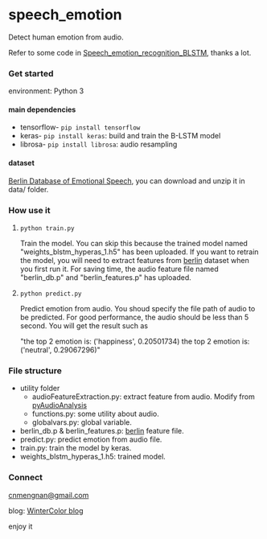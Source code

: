 # speech_emotion
Detect human emotion from audio.

Refer to some code in [Speech_emotion_recognition_BLSTM](https://github.com/RayanWang/Speech_emotion_recognition_BLSTM), thanks a lot.

### Get started

environment: Python 3

#### main dependencies

- tensorflow- `pip install tensorflow`
- keras- `pip install keras`: build and train the B-LSTM model
- librosa- `pip install librosa`: audio resampling

#### dataset

[Berlin Database of Emotional Speech](http://emodb.bilderbar.info/download/), you can download and unzip it in data/ folder.

### How use it

1. `python train.py`

   Train the model. You can skip this because the trained model named "weights_blstm_hyperas_1.h5" has been uploaded. If you want to retrain the model, you will need to extract features from [berlin](http://emodb.bilderbar.info/download/) dataset when you first run it. For saving time, the audio feature file named "berlin_db.p" and "berlin_features.p" has uploaded.

2. `python predict.py`

   Predict emotion from audio. You shoud specify the file path of audio to be predicted. For good performance, the audio should be less than 5 second. You will get the result such as 

   "the top 2 emotion is: ('happiness', 0.20501734)
   the top 2 emotion is: ('neutral', 0.29067296)"

### File structure

- utility folder
  - audioFeatureExtraction.py: extract feature from audio. Modify from [pyAudioAnalysis](https://github.com/tyiannak/pyAudioAnalysis)
  - functions.py: some utility about audio.
  - globalvars.py: global variable.
- berlin_db.p & berlin_features.p: [berlin](http://emodb.bilderbar.info/download/) feature  file.
- predict.py: predict emotion from audio file.
- train.py: train the model by keras.
- weights_blstm_hyperas_1.h5: trained model.

### Connect

[cnmengnan@gmail.com](mailto:cnmengnan@gmail.com)

blog: [WinterColor blog](http://www.cnblogs.com/mengnan/)

enjoy it